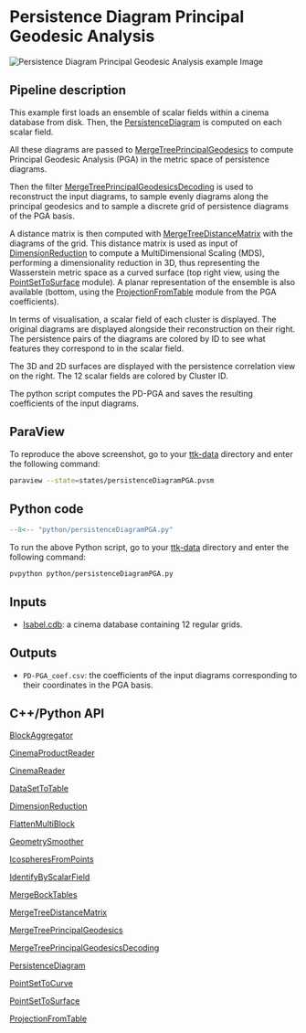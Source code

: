 # Persistence Diagram Principal Geodesic Analysis 

![Persistence Diagram Principal Geodesic Analysis example Image](https://topology-tool-kit.github.io/img/gallery/persistenceDiagramPGA.jpg)

## Pipeline description
This example first loads an ensemble of scalar fields within a cinema database from disk.
Then, the [PersistenceDiagram](https://topology-tool-kit.github.io/doc/html/classttkPersistenceDiagram.html) is computed on each scalar field.

All these diagrams are passed to [MergeTreePrincipalGeodesics](https://topology-tool-kit.github.io/doc/html/classttkMergeTreePrincipalGeodesics.html) to compute Principal Geodesic Analysis (PGA) in the metric space of persistence diagrams. 

Then the filter [MergeTreePrincipalGeodesicsDecoding](https://topology-tool-kit.github.io/doc/html/classttkMergeTreePrincipalGeodesics.html) is used to reconstruct the input diagrams, to sample evenly diagrams along the principal geodesics and to sample a discrete grid of persistence diagrams of the PGA basis. 

A distance matrix is then computed with [MergeTreeDistanceMatrix](https://topology-tool-kit.github.io/doc/html/classttkMergeTreeDistanceMatrix.html) with the diagrams of the grid. This distance matrix is used as input of [DimensionReduction](https://topology-tool-kit.github.io/doc/html/classttkDimensionReduction.html) to compute a MultiDimensional Scaling (MDS), performing a dimensionality reduction in 3D, thus representing the Wasserstein metric space as a curved surface (top right view, using the [PointSetToSurface](https://topology-tool-kit.github.io/doc/html/classttkPointSetToGrid.html) module). A planar representation of the ensemble is also available (bottom, using the [ProjectionFromTable](https://topology-tool-kit.github.io/doc/html/classttkProjectionFromTable.html) module from the PGA coefficients).

In terms of visualisation, a scalar field of each cluster is displayed. The original diagrams are displayed alongside their reconstruction on their right. The persistence pairs of the diagrams are colored by ID to see what features they correspond to in the scalar field.

The 3D and 2D surfaces are displayed with the persistence correlation view on the right. The 12 scalar fields are colored by Cluster ID. 

The python script computes the PD-PGA and saves the resulting coefficients of the input diagrams.

## ParaView
To reproduce the above screenshot, go to your [ttk-data](https://github.com/topology-tool-kit/ttk-data) directory and enter the following command:
``` bash
paraview --state=states/persistenceDiagramPGA.pvsm
```

## Python code

``` python  linenums="1"
--8<-- "python/persistenceDiagramPGA.py"
```

To run the above Python script, go to your [ttk-data](https://github.com/topology-tool-kit/ttk-data) directory and enter the following command:
``` bash
pvpython python/persistenceDiagramPGA.py
```


## Inputs
- [Isabel.cdb](https://github.com/topology-tool-kit/ttk-data/tree/dev/Isabel.cdb): a cinema database containing 12 regular grids.

## Outputs
-  `PD-PGA_coef.csv`: the coefficients of the input diagrams corresponding to their coordinates in the PGA basis.


## C++/Python API
[BlockAggregator](https://topology-tool-kit.github.io/doc/html/classttkBlockAggregator.html)

[CinemaProductReader](https://topology-tool-kit.github.io/doc/html/classttkCinemaProductReader.html)

[CinemaReader](https://topology-tool-kit.github.io/doc/html/classttkCinemaReader.html)

[DataSetToTable](https://topology-tool-kit.github.io/doc/html/classttkDataSetToTable.html)

[DimensionReduction](https://topology-tool-kit.github.io/doc/html/classttkDimensionReduction.html)

[FlattenMultiBlock](https://topology-tool-kit.github.io/doc/html/classttkFlattenMultiBlock.html)

[GeometrySmoother](https://topology-tool-kit.github.io/doc/html/classttkGeometrySmoother.html)

[IcospheresFromPoints](https://topology-tool-kit.github.io/doc/html/classttkIcospheresFromPoints.html)

[IdentifyByScalarField](https://topology-tool-kit.github.io/doc/html/classttkIdentifyByScalarField.html)

[MergeBockTables](https://topology-tool-kit.github.io/doc/html/classttkMergeBockTables.html)

[MergeTreeDistanceMatrix](https://topology-tool-kit.github.io/doc/html/classttkMergeTreeDistanceMatrix.html)

[MergeTreePrincipalGeodesics](https://topology-tool-kit.github.io/doc/html/classttkMergeTreePrincipalGeodesics.html)

[MergeTreePrincipalGeodesicsDecoding](https://topology-tool-kit.github.io/doc/html/classttkMergeTreePrincipalGeodesicsDecoding.html)

[PersistenceDiagram](https://topology-tool-kit.github.io/doc/html/classttkPersistenceDiagram.html)

[PointSetToCurve](https://topology-tool-kit.github.io/doc/html/classttkPointSetToCurve.html)

[PointSetToSurface](https://topology-tool-kit.github.io/doc/html/classttkPointSetToSurface.html)

[ProjectionFromTable](https://topology-tool-kit.github.io/doc/html/classttkProjectionFromTable.html)

